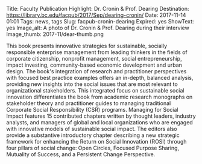 Title: Faculty Publication Highlight: Dr. Cronin & Prof. Dearing 
Destination: https://library.bc.edu/facpub/2017/Sep/dearing-cronin/
Date: 2017-11-14 01:01 
Tags: news, tags 
Slug: facpub-cronin-dearing
Expired: yes
ShowText: yes
Image_alt: A photo of Dr. Cronin & Prof. Dearing during their interview
Image_thumb: 2017-11/dear-thumb.png

This book presents innovative strategies for sustainable, socially responsible enterprise management from leading thinkers in the fields of corporate citizenship, nonprofit management, social entrepreneurship, impact investing, community-based economic development and urban design. The book's integration of research and practitioner perspectives with focused best practice examples offers an in-depth, balanced analysis, providing new insights into the social issues that are most relevant to organizational stakeholders. This integrated focus on sustainable social innovation differentiates the book from academic research monographs on stakeholder theory and practitioner guides to managing traditional Corporate Social Responsibility (CSR) programs. Managing for Social Impact features 15 contributed chapters written by thought leaders, industry analysts, and managers of global and local organizations who are engaged with innovative models of sustainable social impact. The editors also provide a substantive introductory chapter describing a new strategic framework for enhancing the Return on Social Innovation (ROSI) through four pillars of social change: Open Circles, Focused Purpose Sharing, Mutuality of Success, and a Persistent Change Perspective.